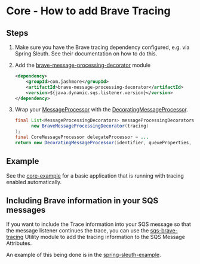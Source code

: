 # Core - How to add Brave Tracing

## Steps

1. Make sure you have the Brave tracing dependency configured, e.g. via Spring Sleuth. See their documentation on how to do this.
1. Add the [brave-message-processing-decorator](../../../extensions/brave-message-processing-decorator) module

    ```xml
    <dependency>
        <groupId>com.jashmore</groupId>
        <artifactId>brave-message-processing-decorator</artifactId>
        <version>${java.dynamic.sqs.listener.version}</version>
    </dependency>
    ```

1. Wrap your [MessageProcessor](../../../api/src/main/java/com/jashmore/sqs/processor/MessageProcessor.java) with
the [DecoratingMessageProcessor](../../../core/src/main/java/com/jashmore/sqs/processor/DecoratingMessageProcessor.java).

    ```java
    final List<MessageProcessingDecorators> messageProcessingDecorators = ImmutableList.of(
          new BraveMessageProcessingDecorator(tracing)
    );
    final CoreMessageProcessor delegateProcessor = ...
    return new DecoratingMessageProcessor(identifier, queueProperties, messageProcessingDecorators, delegateProcessor);
    ```

## Example

See the [core-example](../../../examples/core-example) for a basic application that is running with tracing enabled automatically.

## Including Brave information in your SQS messages

If you want to include the Trace information into your SQS message so that the message listener continues the trace,
you can use the [sqs-brave-tracing](../../../util/sqs-brave-tracing) Utility module to  add the tracing information to the
SQS Message Attributes.

An example of this being done is in the
[spring-sleuth-example](../../../examples/spring-sleuth-example/src/main/java/com/jashmore/sqs/examples/sleuth/Application.java).
